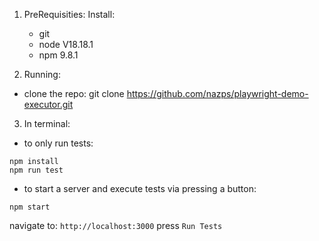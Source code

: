1. PreRequisities:
   Install:
   - git 
   - node V18.18.1
   - npm  9.8.1

2. Running:
- clone the repo: git clone https://github.com/nazps/playwright-demo-executor.git

3. In terminal: 

- to only run tests:
```
npm install
npm run test
```
- to start a server and execute tests via pressing a button:
```
npm start
```
navigate to: `http://localhost:3000`
press `Run Tests`
